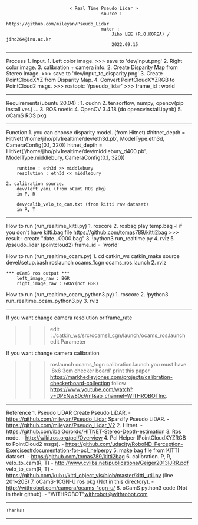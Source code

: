                             < Real Time Pseudo Lidar >
                                        source : 
                                            https://github.com/mileyan/Pseudo_Lidar
                                        maker :
                                            Jiho LEE (R.O.KOREA) / jiho264@inu.ac.kr
                                            2022.09.15

------------------------------------------------------------------------------------

Process
    1. Input.
        1. Left color image.
        >>> save to 'dev/input.png'
        2. Right color image.
        3. calibration + camera info.
    2. Create Disparity Map from Stereo Image.
        >>> save to 'dev/input_to_disparity.png'
    3. Create PointCloudXYZ from Disparity Map.
    4. Convert PointCloudXYZRGB to PointCloud2 msgs.
        >>> rostopic '/pseudo_lidar'
        >>> frame_id : world

------------------------------------------------------------------------------------

Requirements(ubuntu 20.04) :
    1. cudnn
    2. tensorflow, numpy, opencv(pip install ver.) ...
    3. ROS noetic
    4. OpenCV 3.4.18 (do opencvinstall.ipynb)
    5. oCamS ROS pkg

------------------------------------------------------------------------------------

Function
    1. you can choose disparity model. (from Hitnet)
        #hitnet_depth = HitNet('/home/jiho/plv1realtime/dev/eth3d.pb', ModelType.eth3d, CameraConfig(0.1, 320))
        hitnet_depth = HitNet('/home/jiho/plv1realtime/dev/middlebury_d400.pb', ModelType.middlebury, CameraConfig(0.1, 320))

        runtime : eth3d >> middlebury
        resolution : eth3d << middlebury

    2. calibration source.
        dev/left.yami (from oCamS ROS pkg)
        in P, R

        dev/calib_velo_to_cam.txt (from kitti raw dataset)
        in R, T

------------------------------------------------------------------------------------

How to run (run_realtime_kitti.py)
    1. roscore
    2. rosbag play temp.bag -l
        if you don't have kitti.bag file 
            https://github.com/tomas789/kitti2bag
            >>> result : create "date...0000.bag"
    3. !python3 run_realtime.py
    4. rviz
    5. /pseudo_lidar (pointcloud2)
        frame_id = 'world'

How to run (run_realtime_ocam.py)
    1.
       cd catkin_ws
       catkin_make
       source devel/setup.bash
       roslaunch ocams_1cgn ocams_ros.launch
    2. rviz

    *** oCamS ros output ***
        left_image_raw : BGR
        right_image_raw : GRAY(not BGR)

How to run (run_realtime_ocam_python3.py) 
    1. roscore
    2. !python3 run_realtime_ocam_python3.py
    3. rviz

------------------------------------------------------------------------------------

If you want change camera resolution or frame_rate
>>> edit '../catkin_ws/src/ocams1_cgn/launch/ocams_ros.launch
>>> edit Parameter

If you want change camera calibration 
>>> roslaunch ocams_1cgn calibration.launch
>>> you must have '8x6 3cm checker board' 
>>> print this paper https://markhedleyjones.com/projects/calibration-checkerboard-collection
>>> follow https://www.youtube.com/watch?v=DPENw80cVmI&ab_channel=WITHROBOTInc.

------------------------------------------------------------------------------------

Reference
    1. Pseudo LiDAR 
        Create Pseudo LiDAR.
        - https://github.com/mileyan/Pseudo_Lidar
        Sparsify Pseudo LiDAR.
        - https://github.com/mileyan/Pseudo_Lidar_V2
    2. Hitnet.
        - https://github.com/ibaiGorordo/HITNET-Stereo-Depth-estimation
    3. Ros node.
        - http://wiki.ros.org/pcl/Overview
    4. Pcl Helper (PointCloudXYZRGB to PointCloud2 msgs).
        - https://github.com/udacity/RoboND-Perception-Exercises#documentation-for-pcl_helperpy
    5. make bag file from KITTI dataset.
        - https://github.com/tomas789/kitti2bag
    6. calibration.
        P, R, velo_to_cam(R, T)
        - http://www.cvlibs.net/publications/Geiger2013IJRR.pdf
        velo_to_cam(R, T)
        - https://github.com/kuixu/kitti_object_vis/blob/master/kitti_util.py
            (line 201~203)
    7. oCamS-1CGN-U ros pkg (Not in this directory).
        - http://withrobot.com/camera/ocams-1cgn-u/
    8. oCamS python3 code (Not in their github).
        - "WITHROBOT"<withrobot@withrobot.com>

------------------------------------------------------------------------------------

    Thanks!

------------------------------------------------------------------------------------